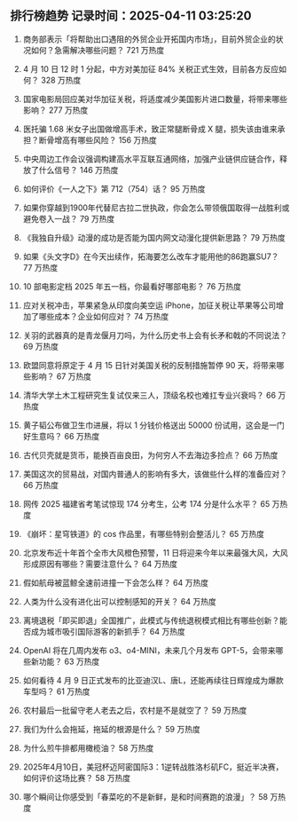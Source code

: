 
## 排行榜趋势 记录时间：2025-04-11 03:25:20
  
  1. 商务部表示「将帮助出口遇阻的外贸企业开拓国内市场」，目前外贸企业的状况如何？急需解决哪些问题？ 721 万热度
    
  2. 4 月 10 日 12 时 1 分起，中方对美加征 84% 关税正式生效，目前各方反应如何？ 328 万热度
    
  3. 国家电影局回应美对华加征关税，将适度减少美国影片进口数量，将带来哪些影响？ 277 万热度
    
  4. 医托骗 1.68 米女子出国做增高手术，致正常腿断骨成 X 腿，损失该由谁来承担？断骨增高有哪些风险？ 156 万热度
    
  5. 中央周边工作会议强调构建高水平互联互通网络，加强产业链供应链合作，释放了什么信号？ 146 万热度
    
  6. 如何评价《一人之下》第 712（754）话？ 95 万热度
    
  7. 如果你穿越到1900年代替尼古拉二世执政，你会怎么带领俄国取得一战胜利或避免卷入一战？ 79 万热度
    
  8. 《我独自升级》动漫的成功是否能为国内网文动漫化提供新思路？ 79 万热度
    
  9. 如果《头文字D》在今天出续作，拓海要怎么改车才能用他的86跑赢SU7？ 77 万热度
    
  10. 10 部电影定档 2025 年五一档，你最看好哪部电影？ 76 万热度
    
  11. 应对关税冲击，苹果紧急从印度向美空运 iPhone，加征关税让苹果等公司增加了哪些成本？企业如何应对？ 74 万热度
    
  12. 关羽的武器真的是青龙偃月刀吗，为什么历史书上会有长矛和戟的不同说法？ 69 万热度
    
  13. 欧盟同意将原定于 4 月 15 日针对美国关税的反制措施暂停 90 天，将带来哪些影响？ 67 万热度
    
  14. 清华大学土木工程研究生复试仅来三人，顶级名校也难扛专业兴衰吗？ 66 万热度
    
  15. 黄子韬公布做卫生巾进展，将以 1 分钱价格送出 50000 份试用，这会是一门好生意吗？ 66 万热度
    
  16. 古代贝壳就是货币，能换百亩良田，为何穷人不去海边多捡点？ 66 万热度
    
  17. 美国这次的贸易战，对国内普通人的影响有多大，该做些什么样的准备应对？ 66 万热度
    
  18. 网传 2025 福建省考笔试惊现 174 分考生，公考 174 分是什么水平？ 65 万热度
    
  19. 《崩坏：星穹铁道》的 cos 作品里，有哪些特别会整活儿？ 65 万热度
    
  20. 北京发布近十年首个全市大风橙色预警，11 日将迎来今年以来最强大风，大风形成原因有哪些？需要注意什么？ 64 万热度
    
  21. 假如航母被蓝鲸全速前进撞一下会怎么样？ 64 万热度
    
  22. 人类为什么没有进化出可以控制感知的开关？ 64 万热度
    
  23. 离境退税「即买即退」全国推广，此模式与传统退税模式相比有哪些创新？能否成为城市吸引国际游客的新抓手？ 64 万热度
    
  24. OpenAI 将在几周内发布 o3、o4-MINI，未来几个月发布 GPT-5，会带来哪些新功能？ 63 万热度
    
  25. 如何看待 4 月 9 日正式发布的比亚迪汉L、唐L，还能再续往日辉煌成为爆款车型吗？ 61 万热度
    
  26. 农村最后一批留守老人老去之后，农村是不是就空了？ 59 万热度
    
  27. 我们为什么会拖延，拖延的根源是什么？ 59 万热度
    
  28. 为什么煎牛排都用橄榄油？ 58 万热度
    
  29. 2025年4月10日，美冠杯迈阿密国际3：1逆转战胜洛杉矶FC，挺近半决赛，如何评价这场比赛？ 58 万热度
    
  30. 哪个瞬间让你感受到「春菜吃的不是新鲜，是和时间赛跑的浪漫」？ 58 万热度
    